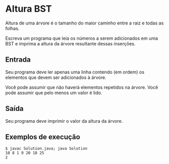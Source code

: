 # Altura BST

Altura de uma árvore é o tamanho do maior caminho entre a raiz e todas as folhas.

Escreva um programa que leia os números a serem adicionados em uma BST e imprima a altura da árvore resultante dessas inserções.

## Entrada

Seu programa deve ler apenas uma linha contendo (em ordem) os elementos que devem ser adicionados à árvore.

Você pode assumir que não haverá elementos repetidos na árvore. Você pode assumir que pelo menos um valor é lido.

## Saída

Seu programa deve imprimir o valor da altura da árvore.

## Exemplos de execução

	$ javac Solution.java; java Solution
	10 8 1 9 20 18 25
	2
